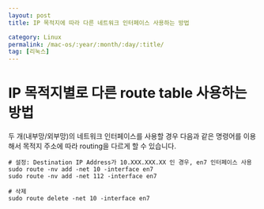 ```yaml
---
layout: post
title: IP 목적지에 따라 다른 네트워크 인터페이스 사용하는 방법

category: Linux
permalink: /mac-os/:year/:month/:day/:title/
tag: [리눅스]
---
```

# IP 목적지별로 다른 route table 사용하는 방법

두 개(내부망/외부망)의 네트워크 인터페이스를 사용할 경우 다음과 같은 명령어를 이용해서 목적지 주소에 따라 routing을 다르게 할 수 있습니다.

~~~
# 설정: Destination IP Address가 10.XXX.XXX.XX 인 경우, en7 인터페이스 사용
sudo route -nv add -net 10 -interface en7
sudo route -nv add -net 112 -interface en7

# 삭제
sudo route delete -net 10 -interface en7
~~~